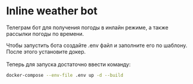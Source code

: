 # Inline weather bot
Телеграм бот для получения погоды в инлайн режиме, 
а также рассылки погоды по времени. 

Чтобы запустить бота создайте .env файл и заполните его по шаблону.
После этого установите докер.
<br><br>
Теперь для запуска достаточно ввести команду:
```bash
docker-compose --env-file .env up -d --build 
```